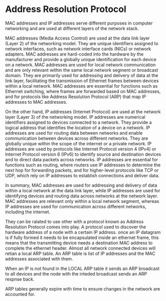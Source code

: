 # Address Resolution Protocol

MAC addresses and IP addresses serve different purposes in computer networking and are used at different layers of the network stack.

MAC addresses (Media Access Control) are used at the data link layer (Layer 2) of the networking model. They are unique identifiers assigned to network interfaces, such as network interface cards (NICs) or network adapters. MAC addresses are hard-coded into the hardware by the manufacturer and provide a globally unique identification for each device on a network. MAC addresses are used for local network communication and are only relevant within the same local network segment or broadcast domain. They are primarily used for addressing and delivery of data at the link layer, facilitating the transmission of Ethernet frames between devices within a local network. MAC addresses are essential for functions such as Ethernet switching, where frames are forwarded based on MAC addresses, and for protocols like Address Resolution Protocol (ARP) that map IP addresses to MAC addresses.

On the other hand, IP addresses (Internet Protocol) are used at the network layer (Layer 3) of the networking model. IP addresses are numerical identifiers assigned to devices connected to a network. They provide a logical address that identifies the location of a device on a network. IP addresses are used for routing data between networks and enable communication between devices across different networks. They are globally unique within the scope of the internet or a private network. IP addresses are used by protocols like Internet Protocol version 4 (IPv4) or Internet Protocol version 6 (IPv6) to identify source and destination devices and to direct data packets across networks. IP addresses are essential for functions such as routing, where routers use IP addresses to determine the next hop for forwarding packets, and for higher-level protocols like TCP or UDP, which rely on IP addresses to establish connections and deliver data.

In summary, MAC addresses are used for addressing and delivery of data within a local network at the data link layer, while IP addresses are used for identifying devices and routing data across networks at the network layer. MAC addresses are relevant only within a local network segment, whereas IP addresses are used for communication across different networks, including the internet.

They can be ralated to use other with a protocol known as Address Resolution Protocol comes into play. A protocol used to discover the hardware address of a node with a certain IP address. once an IP datagram is if fully formed it needs to be encapsulated inside an ethernet frame, this means that the transmitting device needs a destination MAC address to complete the ethernet header. Almost all network connected devices will retian a local ARP table. An ARP table is list of IP addresses and the MAC addresses associated with them. 

When an IP is not found in the LOCAL ARP table it sends an ARP broadcast to all devices and the node with the inteded broadcast sends an ARP respnse back.

ARP tables generally expire with time to ensure changes in the network are accounted for.

